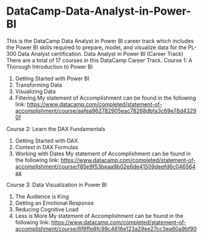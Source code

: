 # DataCamp-Data-Analyst-in-Power-BI
This is the DataCamp Data Analyst in Power BI career track which includes the Power BI skills required to prepare, model, and visualize data for the PL-300 Data Analyst certification.
                                                                        Data Analyst in Power BI (Career Track)
There are a total of 17 courses in this DataCamp Career Track. 
Course 1: A Thorough Introduction to Power BI
1. Getting Started with Power BI
2. Transforming Data
3. Visualizing Data
4. Filtering
My statement of Accomplishment can be found in the following link:
https://www.datacamp.com/completed/statement-of-accomplishment/course/aafea962782905eac78268dbfa3c69e78d43290f

Course 2: Learn the DAX Fundamentals
1. Getting Started with DAX
2. Context in DAX Formulas
3. Working with Dates
My statement of Accomplishment can be found in the following link:
https://www.datacamp.com/completed/statement-of-accomplishment/course/f85e9f53beaa9b02e6de41509deefd6c046564aa

Course 3: Data Visualization in Power BI
1. The Audience is King
2. Getting an Emotional Response
3. Reducing Cognitive Load
4. Less is More
My statement of Accomplishment can be found in the following link:
https://www.datacamp.com/completed/statement-of-accomplishment/course/6f8ffe8fc98c4816e123a29ee27cc3ea60a9bf90
